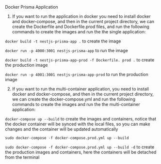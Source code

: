 Docker Prisma Application

1. If you want to run the application in docker you need to install docker and docker-compose, and then in the current project directory, we can create the Dockerfile and Dockerfile.prod files, and run the following commands to create the images and run the the single application:

`docker build -t nestjs-prisma-app .` to create the image

`docker run -p 4000:3001 nestjs-prisma-app` to run the image

`docker build -t nestjs-prisma-app-prod -f Dockerfile.
prod .` to create the production image

`docker run -p 4001:3001 nestjs-prisma-app-prod` to run the production image

2. If you want to run the multi-container application, you need to install docker and docker-compose, and then in the current project directory, we can create the docker-compose.yml and run the following commands to create the images and run the the multi-container application:

`docker-compose up --build` to create the images and containers, notice that the docker container will be synced with the local files, so you can make changes and the container will be updated automatically

`sudo docker-compose -f docker-compose.prod.yml up --build`

`sudo docker-compose -f docker-compose.prod.yml up --build -d` to create the production images and containers, here the containers will be detached from the terminal
